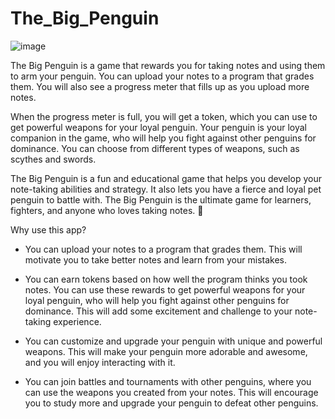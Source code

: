 # The_Big_Penguin
![image](https://github.com/cubeiceman/Hackathon/assets/88341723/9b3ab95f-bb06-4a1e-9ced-28e24616f331)

The Big Penguin is a game that rewards you for taking notes and using them to arm your penguin. You can upload your notes to a program that grades them. You will also see a progress meter that fills up as you upload more notes.

When the progress meter is full, you will get a token, which you can use to get powerful weapons for your loyal penguin. Your penguin is your loyal companion in the game, who will help you fight against other penguins for dominance. You can choose from different types of weapons, such as scythes and swords.

The Big Penguin is a fun and educational game that helps you develop your note-taking abilities and strategy. It also lets you have a fierce and loyal pet penguin to battle with. The Big Penguin is the ultimate game for learners, fighters, and anyone who loves taking notes. 🐧

Why use this app?
 - You can upload your notes to a program that grades them. This will motivate you to take better notes and learn from your mistakes.
 
 - You can earn tokens based on how well the program thinks you took notes. You can use these rewards to get powerful weapons for your loyal penguin, who will help you fight against other penguins for dominance. This will add some 
   excitement and challenge to your note-taking experience.
 
 - You can customize and upgrade your penguin with unique and powerful weapons. This will make your penguin more adorable and awesome, and you will enjoy interacting with it.
   
 - You can join battles and tournaments with other penguins, where you can use the weapons you created from your notes. This will encourage you to study more and upgrade your penguin to defeat other penguins.

